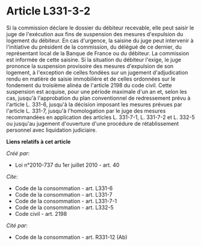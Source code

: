 # Article L331-3-2

Si la commission déclare le dossier du débiteur recevable, elle peut saisir le juge de l'exécution aux fins de suspension des
mesures d'expulsion du logement du débiteur. En cas d'urgence, la saisine du juge peut intervenir à l'initiative du président
de la commission, du délégué de ce dernier, du représentant local de la Banque de France ou du débiteur. La commission est
informée de cette saisine. Si la situation du débiteur l'exige, le juge prononce la suspension provisoire des mesures
d'expulsion de son logement, à l'exception de celles fondées sur un jugement d'adjudication rendu en matière de saisie
immobilière et de celles ordonnées sur le fondement du troisième alinéa de l'article 2198 du code civil. Cette suspension est
acquise, pour une période maximale d'un an et, selon les cas, jusqu'à l'approbation du plan conventionnel de redressement
prévu à l'article L. 331-6, jusqu'à la décision imposant les mesures prévues par l'article L. 331-7, jusqu'à l'homologation
par le juge des mesures recommandées en application des articles L. 331-7-1, L. 331-7-2 et L. 332-5 ou jusqu'au jugement
d'ouverture d'une procédure de rétablissement personnel avec liquidation judiciaire.

**Liens relatifs à cet article**

_Créé par_:

  - Loi n°2010-737 du 1er juillet 2010 - art. 40

_Cite_:

  - Code de la consommation - art. L331-6
  - Code de la consommation - art. L331-7
  - Code de la consommation - art. L331-7-1
  - Code de la consommation - art. L332-5
  - Code civil - art. 2198

_Cité par_:

  - Code de la consommation - art. R331-12 (Ab)
